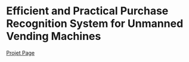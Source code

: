 # Efficient and Practical Purchase Recognition System for Unmanned Vending Machines
[Projet Page](https://eun-seong-kim.github.io/UVM/)
